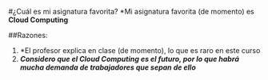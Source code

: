 #¿Cuál es mi asignatura favorita?
*Mi asignatura favorita (de momento) es **Cloud Computing** 

##Razones:
1. *El profesor explica en clase (de momento), lo que es raro en este curso
2. ***Considero que el Cloud Computing es el futuro, por lo que habrá mucha demanda de trabajadores que sepan de ello***

